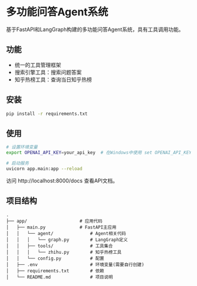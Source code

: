 # 多功能问答Agent系统

基于FastAPI和LangGraph构建的多功能问答Agent系统，具有工具调用功能。

## 功能

- 统一的工具管理框架
- 搜索引擎工具：搜索问题答案
- 知乎热榜工具：查询当日知乎热榜

## 安装

```bash
pip install -r requirements.txt
```

## 使用

```bash
# 设置环境变量
export OPENAI_API_KEY=your_api_key  # 在Windows中使用 set OPENAI_API_KEY=your_api_key

# 启动服务
uvicorn app.main:app --reload
```

访问 http://localhost:8000/docs 查看API文档。

## 项目结构

```
.
├── app/                    # 应用代码
│   ├── main.py             # FastAPI主应用
│   │   └── agent/              # Agent相关代码
│   │   │   └── graph.py        # LangGraph定义
│   │   ├── tools/              # 工具集合
│   │   │   └── zhihu.py        # 知乎热榜工具
│   │   └── config.py           # 配置
│   ├── .env                    # 环境变量(需要自行创建)
│   ├── requirements.txt        # 依赖
│   └── README.md               # 项目说明
``` 